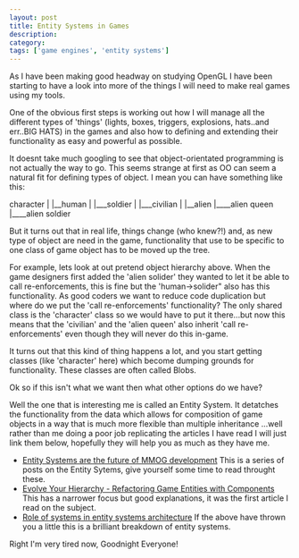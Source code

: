 ```yaml
---
layout: post
title: Entity Systems in Games
description:
category:
tags: ['game engines', 'entity systems']
---
```


As I have been making good headway on studying OpenGL I have been starting to have a look into more of the things I will need to make real games using my tools. 

One of the obvious first steps is working out how I will manage all the different types of 'things' (lights, boxes, triggers, explosions, hats..and err..BIG HATS) in the games and also how to defining and extending their functionality as easy and powerful as possible.

It doesnt take much googling to see that object-orientated programming is not actually the way to go. This seems strange at first as OO can seem a natural fit for defining types of object. I mean you can have something like this:

character
  |
  |__human
  |   |___soldier
  |   |___civilian
  |
  |__alien
       |____alien queen
       |____alien soldier

But it turns out that in real life, things change (who knew?!) and, as new type of object are need in the game, functionality that use to be specific to one class of game object has to be moved up the tree.

For example, lets look at out pretend object hierarchy above. When the game designers first added the 'alien solider' they wanted to let it be able to call re-enforcements, this is fine but the 'human->solider" also has this functionality. As good coders we want to reduce code duplication but where do we put the 'call re-enforcements' functionality? The only shared class is the 'character' class so we would have to put it there...but now this means that the 'civilian' and the 'alien queen' also inherit 'call re-enforcements' even though they will never do this in-game.

It turns out that this kind of thing happens a lot, and you start getting classes (like 'character' here) which become dumping grounds for functionality. These classes are often called Blobs.

Ok so if this isn't what we want then what other options do we have?

Well the one that is interesting me is called an Entity System. It detatches the functionality from the data which allows for composition of game objects in a way that is much more flexible than multiple inheritance ...well rather than me doing a poor job replicating the articles I have read I will just link them below, hopefully they will help you as much as they have me.

* [Entity Systems are the future of MMOG development](http://t-machine.org/index.php/2007/09/03/entity-systems-are-the-future-of-mmog-development-part-1/) This is a series of posts on the Entity Sytems, give yourself some time to read throught these.
* [Evolve Your Hierarchy - Refactoring Game Entities with Components](http://t-machine.org/index.php/2007/09/03/entity-systems-are-the-future-of-mmog-development-part-1/) This has a narrower focus but good explanations, it was the first article I read on the subject.
* [Role of systems in entity systems architecture](http://gamedev.stackexchange.com/questions/31473/role-of-systems-in-entity-systems-architecture) If the above have thrown you a little this is a brilliant breakdown of entity systems.

Right I'm very tired now, Goodnight Everyone!
